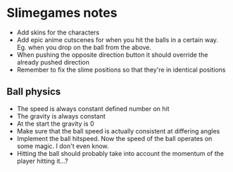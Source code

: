 # Slimegames notes
- Add skins for the characters
- Add epic anime cutscenes for when you hit the balls in a certain way. Eg. when you drop on the ball from the above.
- When pushing the opposite direction button it should override the already pushed direction
- Remember to fix the slime positions so that they're in identical positions

## Ball physics
- The speed is always constant defined number on hit
- The gravity is always constant
- At the start the gravity is 0
- Make sure that the ball speed is actually consistent at differing angles
- Implement the ball hitspeed. Now the speed of the ball operates on some magic. I don't even know.
- Hitting the ball should probably take into account the momentum of the player hitting it...?
